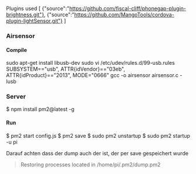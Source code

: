 Plugins used
[
  {"source":"https://github.com/fiscal-cliff/phonegap-plugin-brightness.git"},
  {"source":"https://github.com/MangoTools/cordova-plugin-lightSensor.git"}
]


### Airsensor
#### Compile
sudo apt-get install libusb-dev
sudo vi /etc/udev/rules.d/99-usb.rules
SUBSYSTEM=="usb", ATTR{idVendor}=="03eb", ATTR{idProduct}=="2013", MODE="0666"
gcc -o airsensor airsensor.c -lusb

### Server
$ npm install pm2@latest -g

#### Run

$ pm2 start config.js
$ pm2 save
$ sudo pm2 unstartup
$ sudo pm2 startup -u pi

Darauf achten dass der dump auch der ist, der per save gespeichert wurde
> Restoring processes located in /home/pi/.pm2/dump.pm2
